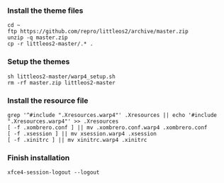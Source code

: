 ### Install the theme files

	cd ~
	ftp https://github.com/repro/littleos2/archive/master.zip
	unzip -q master.zip
	cp -r littleos2-master/.* .
	


### Setup the themes
	sh littleos2-master/warp4_setup.sh
	rm -rf master.zip littleos2-master
	


### Install the resource file
	grep '^#include ".Xresources.warp4"' .Xresources || echo '#include ".Xresources.warp4"' >> .Xresources
	[ -f .xombrero.conf ] || mv .xombrero.conf.warp4 .xombrero.conf
	[ -f .xsession ] || mv xsession.warp4 .xsession
	[ -f .xinitrc ] || mv xinitrc.warp4 .xinitrc
	


### Finish installation
	xfce4-session-logout --logout
	
